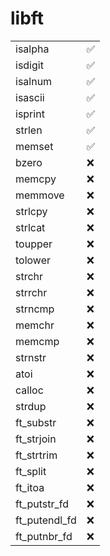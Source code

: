 # libft

|   |   |
|---|---|
| isalpha       | ✅ |
| isdigit       | ✅ |
| isalnum       | ✅ |
| isascii       | ✅ |
| isprint       | ✅ |
| strlen        | ✅ |
| memset        | ✅ |
| bzero         | ❌ |
| memcpy        | ❌ |
| memmove       | ❌ |
| strlcpy       | ❌ |
| strlcat       | ❌ |
| toupper       | ❌ |
| tolower       | ❌ |
| strchr        | ❌ |
| strrchr       | ❌ |
| strncmp       | ❌ |
| memchr        | ❌ |
| memcmp        | ❌ |
| strnstr       | ❌ |
| atoi          | ❌ |
| calloc        | ❌ |
| strdup        | ❌ |
| ft_substr     | ❌ |
| ft_strjoin    | ❌ |
| ft_strtrim    | ❌ |
| ft_split      | ❌ |
| ft_itoa       | ❌ |
| ft_putstr_fd  | ❌ |
| ft_putendl_fd | ❌ |
| ft_putnbr_fd  | ❌ |